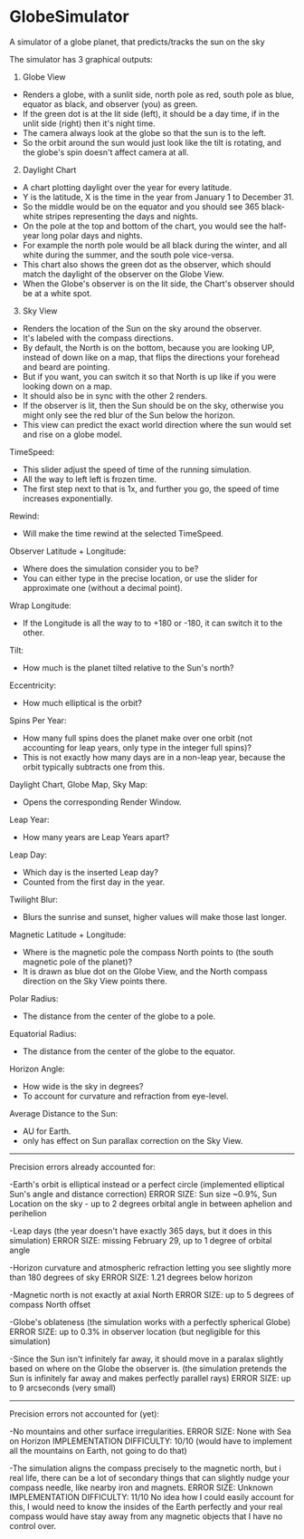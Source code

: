 # GlobeSimulator
A simulator of a globe planet, that predicts/tracks the sun on the sky

The simulator has 3 graphical outputs:

1. Globe View
- Renders a globe, with a sunlit side, north pole as red, south pole as blue, equator as black, and observer (you) as green.
- If the green dot is at the lit side (left), it should be a day time, if in the unlit side (right) then it's night time.
- The camera always look at the globe so that the sun is to the left.
- So the orbit around the sun would just look like the tilt is rotating, and the globe's spin doesn't affect camera at all.

2. Daylight Chart
- A chart plotting daylight over the year for every latitude.
- Y is the latitude, X is the time in the year from January 1 to December 31.
- So the middle would be on the equator and you should see 365 black-white stripes representing the days and nights.
- On the pole at the top and bottom of the chart, you would see the half-year long polar days and nights.
- For example the north pole would be all black during the winter, and all white during the summer, and the south pole vice-versa.
- This chart also shows the green dot as the observer, which should match the daylight of the observer on the Globe View.
- When the Globe's observer is on the lit side, the Chart's observer should be at a white spot.

3. Sky View
- Renders the location of the Sun on the sky around the observer.
- It's labeled with the compass directions.
- By default, the North is on the bottom, because you are looking UP, instead of down like on a map, that flips the directions your forehead and beard are pointing.
- But if you want, you can switch it so that North is up like if you were looking down on a map.
- It should also be in sync with the other 2 renders.
- If the observer is lit, then the Sun should be on the sky, otherwise you might only see the red blur of the Sun below the horizon.
- This view can predict the exact world direction where the sun would set and rise on a globe model.

TimeSpeed:
- This slider adjust the speed of time of the running simulation.
- All the way to left left is frozen time.
- The first step next to that is 1x, and further you go, the speed of time increases exponentially.

Rewind: 
- Will make the time rewind at the selected TimeSpeed.

Observer Latitude + Longitude:
- Where does the simulation consider you to be?
- You can either type in the precise location, or use the slider for approximate one (without a decimal point).

Wrap Longitude:
- If the Longitude is all the way to to +180 or -180, it can switch it to the other.

Tilt:
- How much is the planet tilted relative to the Sun's north?

Eccentricity:
- How much elliptical is the orbit?

Spins Per Year:
- How many full spins does the planet make over one orbit (not accounting for leap years, only type in the integer full spins)?
- This is not exactly how many days are in a non-leap year, because the orbit typically subtracts one from this.

Daylight Chart, Globe Map, Sky Map:
- Opens the corresponding Render Window.

Leap Year:
- How many years are Leap Years apart?

Leap Day:
- Which day is the inserted Leap day?
- Counted from the first day in the year.

Twilight Blur:
- Blurs the sunrise and sunset, higher values will make those last longer.

Magnetic Latitude + Longitude:
- Where is the magnetic pole the compass North points to (the south magnetic pole of the planet)?
- It is drawn as blue dot on the Globe View, and the North compass direction on the Sky View points there.

Polar Radius:
- The distance from the center of the globe to a pole.

Equatorial Radius:
- The distance from the center of the globe to the equator.

Horizon Angle:
- How wide is the sky in degrees?
- To account for curvature and refraction from eye-level.

Average Distance to the Sun:
- AU for Earth.
- only has effect on Sun parallax correction on the Sky View.

---------------------------------------------------------

Precision errors already accounted for:

-Earth's orbit is elliptical instead or a perfect circle (implemented elliptical Sun's angle and distance correction)
ERROR SIZE: Sun size ~0.9%, Sun Location on the sky - up to 2 degrees orbital angle in between aphelion and perihelion

-Leap days (the year doesn't have exactly 365 days, but it does in this simulation)
ERROR SIZE: missing February 29, up to 1 degree of orbital angle 

-Horizon curvature and atmospheric refraction letting you see slightly more than 180 degrees of sky
ERROR SIZE: 1.21 degrees below horizon

-Magnetic north is not exactly at axial North
ERROR SIZE: up to 5 degrees of compass North offset

-Globe's oblateness (the simulation works with a perfectly spherical Globe)
ERROR SIZE: up to 0.3% in observer location (but negligible for this simulation)

-Since the Sun isn't infinitely far away, it should move in a paralax slightly based on where on the Globe the observer is. (the simulation pretends the Sun is infinitely far away and makes perfectly parallel rays)
ERROR SIZE: up to 9 arcseconds (very small)

---------------------------------------------------------

Precision errors not accounted for (yet):

-No mountains and other surface irregularities.
ERROR SIZE: None with Sea on Horizon
IMPLEMENTATION DIFFICULTY: 10/10 (would have to implement all the mountains on Earth, not going to do that)

-The simulation aligns the compass precisely to the magnetic north, but i real life, there can be a lot of secondary things that can slightly nudge your compass needle, like nearby iron and magnets.
ERROR SIZE: Unknown
IMPLEMENTATION DIFFICULTY: 11/10 No idea how I could easily account for this, I would need to know the insides of the Earth perfectly and your real compass would have stay away from any magnetic objects that I have no control over.
